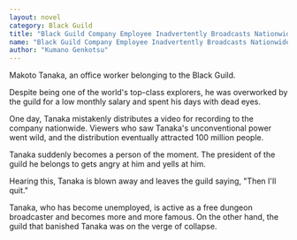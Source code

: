```yaml
---
layout: novel
category: Black Guild
title: "Black Guild Company Employee Inadvertently Broadcasts Nationwide Video of Fighting Against S-Class Monsters on Company Line ~Corporate Slave Kensei Becomes a Streamer"
name: "Black Guild Company Employee Inadvertently Broadcasts Nationwide Video of Fighting Against S-Class Monsters on Company Line ~Corporate Slave Kensei Becomes a Streamer"
author: "Kumano Genkotsu"
---
```


Makoto Tanaka, an office worker belonging to the Black Guild.

Despite being one of the world's top-class explorers, he was overworked by the guild for a low monthly salary and spent his days with dead eyes.

One day, Tanaka mistakenly distributes a video for recording to the company nationwide.
Viewers who saw Tanaka's unconventional power went wild, and the distribution eventually attracted 100 million people.

Tanaka suddenly becomes a person of the moment.
The president of the guild he belongs to gets angry at him and yells at him.

Hearing this, Tanaka is blown away and leaves the guild saying, "Then I'll quit."

Tanaka, who has become unemployed, is active as a free dungeon broadcaster and becomes more and more famous.
On the other hand, the guild that banished Tanaka was on the verge of collapse.
>